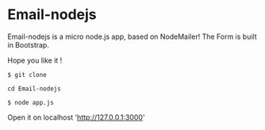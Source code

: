# Email-nodejs


Email-nodejs is a micro node.js app, based on NodeMailer!
The Form is built in Bootstrap. 

Hope you like it ! 



`$ git clone` 

`cd Email-nodejs`

`$ node app.js` 

Open it on localhost 'http://127.0.0.1:3000'



